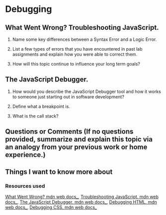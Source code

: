 # Debugging

## What Went Wrong? Troubleshooting JavaScript.

1. Name some key differences between a Syntax Error and a Logic Error.

2. List a few types of errors that you have encountered in past lab assignments and explain how you were able to correct them.

3. How will this topic continue to influence your long term goals?

## The JavaScript Debugger.

1. How would you describe the JavaScript Debugger tool and how it works to someone just starting out in software development?

2. Define what a breakpoint is.

3. What is the call stack?

## Questions or Comments (If no questions provided, summarize and explain this topic via an analogy from your previous work or home experience.)

## Things I want to know more about

### Resources used

[What Went Wrong? mdn web docs_](https://developer.mozilla.org/en-US/docs/Learn/JavaScript/First_steps/What_went_wrong),
[Troubleshooting JavaScript. mdn web docs_](https://developer.mozilla.org/en-US/docs/Learn/JavaScript/First_steps/What_went_wrong),
[The JavaScript Debugger. mdn web docs_](https://developer.mozilla.org/en-US/docs/Learn/Common_questions/What_are_browser_developer_tools#the_javascript_debugger),
[Debugging HTML. mdn web docs_](https://developer.mozilla.org/en-US/docs/Learn/HTML/Introduction_to_HTML/Debugging_HTML),
[Debugging CSS. mdn web docs_](https://developer.mozilla.org/en-US/docs/Learn/CSS/Building_blocks/Debugging_CSS)
